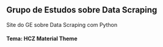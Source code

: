 ## Grupo de Estudos sobre Data Scraping

Site do GE sobre Data Scraping com Python

#### Tema: HCZ Material Theme
